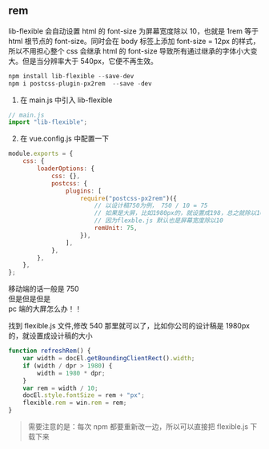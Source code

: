 ## rem

lib-flexible 会自动设置 html 的 font-size 为屏幕宽度除以 10，也就是 1rem 等于 html 根节点的 font-size。同时会在 body 标签上添加 font-size = 12px 的样式，所以不用担心整个 css 会继承 html 的 font-size 导致所有通过继承的字体小大变大。但是当分辨率大于 540px，它便不再生效。

```javascript
npm install lib-flexible --save-dev
npm i postcss-plugin-px2rem  --save -dev
```

1. 在 main.js 中引入 lib-flexible

```javascript
// main.js
import "lib-flexible";
```

2. 在 vue.config.js 中配置一下

```javascript
module.exports = {
    css: {
        loaderOptions: {
            css: {},
            postcss: {
                plugins: [
                    require("postcss-px2rem")({
                        // 以设计稿750为例， 750 / 10 = 75
                        // 如果是大屏，比如1980px的，就设置成198，总之就除以10就好了
                        // 因为flexble.js 默认也是屏幕宽度除以10
                        remUnit: 75,
                    }),
                ],
            },
        },
    },
};
```

移动端的话一般是 750<br>
但是但是但是<br>
pc 端的大屏怎么办！！<br>

找到 flexible.js 文件,修改 540 那里就可以了，比如你公司的设计稿是 1980px 的，就设置成设计稿的大小

```javascript
function refreshRem() {
    var width = docEl.getBoundingClientRect().width;
    if (width / dpr > 1980) {
        width = 1980 * dpr;
    }
    var rem = width / 10;
    docEl.style.fontSize = rem + "px";
    flexible.rem = win.rem = rem;
}
```

> 需要注意的是：每次 npm 都要重新改一边，所以可以直接把 flexible.js 下载下来
